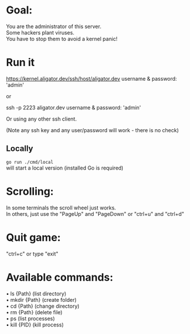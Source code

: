 # Goal:
You are the administrator of this server.                                                                             
Some hackers plant viruses.                                                                                           
You have to stop them to avoid a kernel panic!

# Run it
https://kernel.aligator.dev/ssh/host/aligator.dev
username & password: 'admin'

or

ssh -p 2223 aligator.dev
username & password: 'admin'

Or using any other ssh client.

(Note any ssh key and any user/password will work - there is no check)

## Locally
`go run ./cmd/local`  
will start a local version (installed Go is required)

# Scrolling:                                                                                                            
In some terminals the scroll wheel just works.                                                                        
In others, just use the "PageUp" and "PageDown" or "ctrl+u" and "ctrl+d"                                              
                                                                                                                      
# Quit game:                                                                                                            
"ctrl+c" or type "exit"                                                                                               
                                                                                                                      
# Available commands:                                                                                                   
• ls {Path}    (list directory)                                                                                       
• mkdir {Path} (create folder)                                                                                        
• cd {Path}    (change directory)                                                                                     
• rm {Path}    (delete file)                                                                                          
• ps           (list processes)                                                                                       
• kill {PID}   (kill process)
